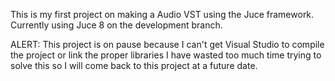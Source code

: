 This is my first project on making a Audio VST using the Juce framework.
Currently using Juce 8 on the development branch.

ALERT: This project is on pause because I can't get Visual Studio to compile the project or link the proper libraries
I have wasted too much time trying to solve this so I will come back to this project at a future date.
